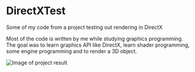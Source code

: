 # DirectXTest
Some of my code from a project testing out rendering in DirectX

Most of the code is written by me while studying graphics programming. The goal was to learn graphics API like DirectX, learn shader programming, some engine programming and to render a 3D object.

![Image of project result](https://imgur.com/a/t8006lr)
